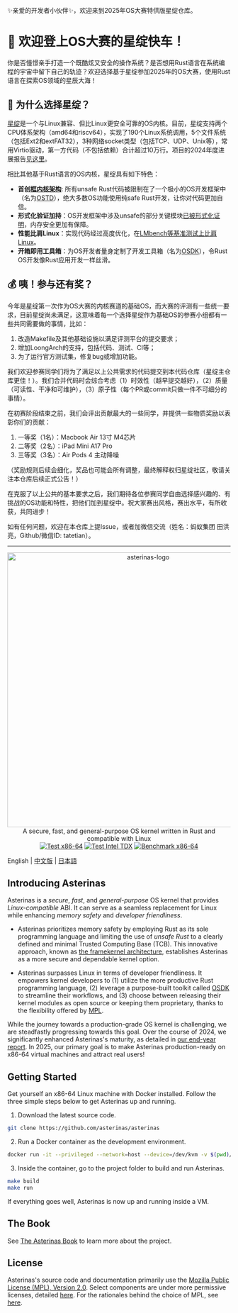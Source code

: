 ✨亲爱的开发者小伙伴✨，欢迎来到2025年OS大赛特供版星绽仓库。

# 🚀 欢迎登上OS大赛的星绽快车！

你是否憧憬亲手打造一个既酷炫又安全的操作系统？是否想用Rust语言在系统编程的宇宙中留下自己的轨迹？欢迎选择基于星绽参加2025年的OS大赛，使用Rust语言在探索OS领域的星辰大海！

## 🌠 为什么选择星绽？

[星绽](https://github.com/asterinas/asterinas)是一个与Linux兼容、但比Linux更安全可靠的OS内核。目前，星绽支持两个CPU体系架构（amd64和riscv64），实现了190个Linux系统调用，5个文件系统（包括Ext2和extFAT32），3种网络socket类型（包括TCP、UDP、Unix等），常用Virtio驱动，第一方代码（不包括依赖）合计超过10万行。项目的2024年度进展报告[见这里](https://asterinas.github.io/2025/01/20/asterinas-in-2024.html)。

相比其他基于Rust语言的OS内核，星绽具有如下特色：

* **首创[框内核架构](https://asterinas.github.io/book/kernel/the-framekernel-architecture.html)**: 所有unsafe Rust代码被限制在了一个极小的OS开发框架中（名为[OSTD](https://asterinas.github.io/book/ostd/index.html)），绝大多数OS功能使用纯safe Rust开发，让你对代码更加自信。
* **形式化验证加持**：OS开发框架中涉及unsafe的部分关键模块[已被形式化证明](https://asterinas.github.io/2025/02/13/towards-practical-formal-verification-for-a-general-purpose-os-in-rust.html)，内存安全更加有保障。
* **性能比肩Linux**：实现代码经过高度优化，在[LMbench等基准测试上比肩Linux](https://asterinas.github.io/benchmark/)。
* **开箱即用工具箱**：为OS开发者量身定制了开发工具箱（名为[OSDK](https://asterinas.github.io/book/osdk/guide/index.html)），令Rust OS开发像Rust应用开发一样丝滑。

## 💰 咦！参与还有奖？

今年是星绽第一次作为OS大赛的内核赛道的基础OS，而大赛的评测有一些统一要求，目前星绽尚未满足，这意味着每一个选择星绽作为基础OS的参赛小组都有一些共同需要做的事情，比如：

1. 改造Makefile及其他基础设施以满足评测平台的提交要求；
2. 增加LoongArch的支持，包括代码、测试、CI等；
3. 为了运行官方测试集，修复bug或增加功能。

我们欢迎参赛同学们将为了满足以上公共需求的代码提交到本代码仓库（星绽主仓库更佳！）。我们合并代码时会综合考虑（1）时效性（越早提交越好），（2）质量（可读性、干净和可维护），（3）原子性（每个PR或commit只做一件不可细分的事情）。

在初赛阶段结束之前，我们会评出贡献最大的一些同学，并提供一些物质奖励以表彰你们的贡献：
1. 一等奖（1名）：Macbook Air 13寸 M4芯片
2. 二等奖（2名）：iPad Mini A17 Pro
3. 三等奖（3名）：Air Pods 4 主动降噪

（奖励规则后续会细化，奖品也可能会所有调整，最终解释权归星绽社区，敬请关注本仓库后续正式公告！）

在克服了以上公共的基本要求之后，我们期待各位参赛同学自由选择感兴趣的、有挑战的OS功能和特性，把他们加到星绽中。祝大家赛出风格，赛出水平，有所收获，共同进步！

如有任何问题，欢迎在本仓库上提Issue，或者加微信交流（姓名：蚂蚁集团 田洪亮，Github/微信ID: tatetian）。

-----

<p align="center">
    <img src="docs/src/images/logo_en.svg" alt="asterinas-logo" width="620"><br>
    A secure, fast, and general-purpose OS kernel written in Rust and compatible with Linux<br/>
    <a href="https://github.com/asterinas/asterinas/actions/workflows/test_x86.yml"><img src="https://github.com/asterinas/asterinas/actions/workflows/test_x86.yml/badge.svg?event=push" alt="Test x86-64" style="max-width: 100%;"></a>
    <a href="https://github.com/asterinas/asterinas/actions/workflows/test_x86_tdx.yml"><img src="https://github.com/asterinas/asterinas/actions/workflows/test_x86_tdx.yml/badge.svg" alt="Test Intel TDX" style="max-width: 100%;"></a>
    <a href="https://asterinas.github.io/benchmark/"><img src="https://github.com/asterinas/asterinas/actions/workflows/benchmark_x86.yml/badge.svg" alt="Benchmark x86-64" style="max-width: 100%;"></a>
    <br/>
</p>

English | [中文版](README_CN.md) | [日本語](README_JP.md)

## Introducing Asterinas

Asterinas is a _secure_, _fast_, and _general-purpose_ OS kernel
that provides _Linux-compatible_ ABI.
It can serve as a seamless replacement for Linux
while enhancing _memory safety_ and _developer friendliness_.

* Asterinas prioritizes memory safety
by employing Rust as its sole programming language
and limiting the use of _unsafe Rust_
to a clearly defined and minimal Trusted Computing Base (TCB).
This innovative approach,
known as [the framekernel architecture](https://asterinas.github.io/book/kernel/the-framekernel-architecture.html),
establishes Asterinas as a more secure and dependable kernel option.

* Asterinas surpasses Linux in terms of developer friendliness.
It empowers kernel developers to
(1) utilize the more productive Rust programming language,
(2) leverage a purpose-built toolkit called [OSDK](https://asterinas.github.io/book/osdk/guide/index.html) to streamline their workflows,
and (3) choose between releasing their kernel modules as open source
or keeping them proprietary,
thanks to the flexibility offered by [MPL](#License).

While the journey towards a production-grade OS kernel is challenging,
we are steadfastly progressing towards this goal.
Over the course of 2024,
we significantly enhanced Asterinas's maturity,
as detailed in [our end-year report](https://asterinas.github.io/2025/01/20/asterinas-in-2024.html).
In 2025, our primary goal is to make Asterinas production-ready on x86-64 virtual machines
and attract real users!

## Getting Started

Get yourself an x86-64 Linux machine with Docker installed.
Follow the three simple steps below to get Asterinas up and running.

1. Download the latest source code.

```bash
git clone https://github.com/asterinas/asterinas
```

2. Run a Docker container as the development environment.

```bash
docker run -it --privileged --network=host --device=/dev/kvm -v $(pwd)/asterinas:/root/asterinas asterinas/asterinas:0.14.1-20250326
```

3. Inside the container, go to the project folder to build and run Asterinas.

```bash
make build
make run
```

If everything goes well, Asterinas is now up and running inside a VM.

## The Book

See [The Asterinas Book](https://asterinas.github.io/book/) to learn more about the project.

## License

Asterinas's source code and documentation primarily use the 
[Mozilla Public License (MPL), Version 2.0](https://github.com/asterinas/asterinas/blob/main/LICENSE-MPL).
Select components are under more permissive licenses,
detailed [here](https://github.com/asterinas/asterinas/blob/main/.licenserc.yaml). For the rationales behind the choice of MPL, see [here](https://asterinas.github.io/book/index.html#licensing).
